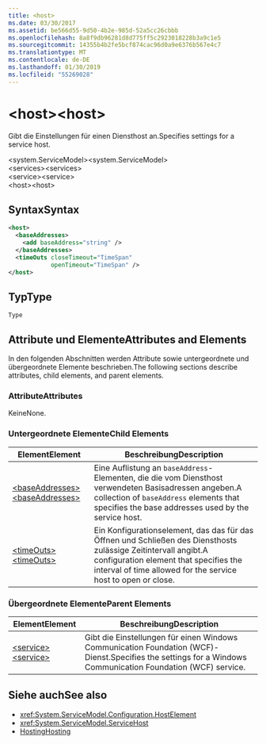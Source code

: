 ```yaml
---
title: <host>
ms.date: 03/30/2017
ms.assetid: be566d55-9d50-4b2e-985d-52a5cc26cbbb
ms.openlocfilehash: 8a8f9db96281d8d775ff5c2923018228b3a9c1e5
ms.sourcegitcommit: 14355b4b2fe5bcf874cac96d0a9e6376b567e4c7
ms.translationtype: MT
ms.contentlocale: de-DE
ms.lasthandoff: 01/30/2019
ms.locfileid: "55269028"
---
```

# <a name="host"></a><span data-ttu-id="6efe7-101">\<host></span><span class="sxs-lookup"><span data-stu-id="6efe7-101">\<host></span></span>
<span data-ttu-id="6efe7-102">Gibt die Einstellungen für einen Diensthost an.</span><span class="sxs-lookup"><span data-stu-id="6efe7-102">Specifies settings for a service host.</span></span>  
  
 <span data-ttu-id="6efe7-103">\<system.ServiceModel></span><span class="sxs-lookup"><span data-stu-id="6efe7-103">\<system.ServiceModel></span></span>  
<span data-ttu-id="6efe7-104">\<services></span><span class="sxs-lookup"><span data-stu-id="6efe7-104">\<services></span></span>  
<span data-ttu-id="6efe7-105">\<service></span><span class="sxs-lookup"><span data-stu-id="6efe7-105">\<service></span></span>  
<span data-ttu-id="6efe7-106">\<host></span><span class="sxs-lookup"><span data-stu-id="6efe7-106">\<host></span></span>  
  
## <a name="syntax"></a><span data-ttu-id="6efe7-107">Syntax</span><span class="sxs-lookup"><span data-stu-id="6efe7-107">Syntax</span></span>  
  
```xml  
<host>
  <baseAddresses>
    <add baseAddress="string" />
  </baseAddresses>
  <timeOuts closeTimeout="TimeSpan"
            openTimeout="TimeSpan" />
</host>
```  
  
## <a name="type"></a><span data-ttu-id="6efe7-108">Typ</span><span class="sxs-lookup"><span data-stu-id="6efe7-108">Type</span></span>  
 `Type`  
  
## <a name="attributes-and-elements"></a><span data-ttu-id="6efe7-109">Attribute und Elemente</span><span class="sxs-lookup"><span data-stu-id="6efe7-109">Attributes and Elements</span></span>  
 <span data-ttu-id="6efe7-110">In den folgenden Abschnitten werden Attribute sowie untergeordnete und übergeordnete Elemente beschrieben.</span><span class="sxs-lookup"><span data-stu-id="6efe7-110">The following sections describe attributes, child elements, and parent elements.</span></span>  
  
### <a name="attributes"></a><span data-ttu-id="6efe7-111">Attribute</span><span class="sxs-lookup"><span data-stu-id="6efe7-111">Attributes</span></span>  
 <span data-ttu-id="6efe7-112">Keine</span><span class="sxs-lookup"><span data-stu-id="6efe7-112">None.</span></span>  
  
### <a name="child-elements"></a><span data-ttu-id="6efe7-113">Untergeordnete Elemente</span><span class="sxs-lookup"><span data-stu-id="6efe7-113">Child Elements</span></span>  
  
|<span data-ttu-id="6efe7-114">Element</span><span class="sxs-lookup"><span data-stu-id="6efe7-114">Element</span></span>|<span data-ttu-id="6efe7-115">Beschreibung</span><span class="sxs-lookup"><span data-stu-id="6efe7-115">Description</span></span>|  
|-------------|-----------------|  
|[<span data-ttu-id="6efe7-116">\<baseAddresses></span><span class="sxs-lookup"><span data-stu-id="6efe7-116">\<baseAddresses></span></span>](../../../../../docs/framework/configure-apps/file-schema/wcf/baseaddresses.md)|<span data-ttu-id="6efe7-117">Eine Auflistung an `baseAddress`-Elementen, die die vom Diensthost verwendeten Basisadressen angeben.</span><span class="sxs-lookup"><span data-stu-id="6efe7-117">A collection of `baseAddress` elements that specifies the base addresses used by the service host.</span></span>|  
|[<span data-ttu-id="6efe7-118">\<timeOuts></span><span class="sxs-lookup"><span data-stu-id="6efe7-118">\<timeOuts></span></span>](../../../../../docs/framework/configure-apps/file-schema/wcf/timeouts.md)|<span data-ttu-id="6efe7-119">Ein Konfigurationselement, das das für das Öffnen und Schließen des Diensthosts zulässige Zeitintervall angibt.</span><span class="sxs-lookup"><span data-stu-id="6efe7-119">A configuration element that specifies the interval of time allowed for the service host to open or close.</span></span>|  
  
### <a name="parent-elements"></a><span data-ttu-id="6efe7-120">Übergeordnete Elemente</span><span class="sxs-lookup"><span data-stu-id="6efe7-120">Parent Elements</span></span>  
  
|<span data-ttu-id="6efe7-121">Element</span><span class="sxs-lookup"><span data-stu-id="6efe7-121">Element</span></span>|<span data-ttu-id="6efe7-122">Beschreibung</span><span class="sxs-lookup"><span data-stu-id="6efe7-122">Description</span></span>|  
|-------------|-----------------|  
|[<span data-ttu-id="6efe7-123">\<service></span><span class="sxs-lookup"><span data-stu-id="6efe7-123">\<service></span></span>](../../../../../docs/framework/configure-apps/file-schema/wcf/service.md)|<span data-ttu-id="6efe7-124">Gibt die Einstellungen für einen Windows Communication Foundation (WCF)-Dienst.</span><span class="sxs-lookup"><span data-stu-id="6efe7-124">Specifies the settings for a Windows Communication Foundation (WCF) service.</span></span>|  
  
## <a name="see-also"></a><span data-ttu-id="6efe7-125">Siehe auch</span><span class="sxs-lookup"><span data-stu-id="6efe7-125">See also</span></span>
- <xref:System.ServiceModel.Configuration.HostElement>
- <xref:System.ServiceModel.ServiceHost>
- [<span data-ttu-id="6efe7-126">Hosting</span><span class="sxs-lookup"><span data-stu-id="6efe7-126">Hosting</span></span>](../../../../../docs/framework/wcf/feature-details/hosting.md)
